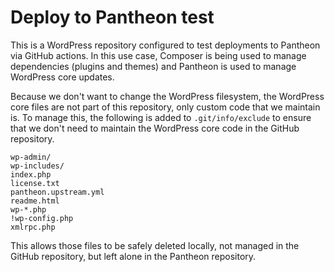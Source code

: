 # Deploy to Pantheon test

This is a WordPress repository configured to test deployments to Pantheon via GitHub actions. In this use case, Composer is being used to manage dependencies (plugins and themes) and Pantheon is used to manage WordPress core updates. 

Because we don't want to change the WordPress filesystem, the WordPress core files are not part of this repository, only custom code that we maintain is. To manage this, the following is added to `.git/info/exclude` to ensure that we don't need to maintain the WordPress core code in the GitHub repository.

```
wp-admin/
wp-includes/
index.php
license.txt
pantheon.upstream.yml
readme.html
wp-*.php
!wp-config.php
xmlrpc.php
```

This allows those files to be safely deleted locally, not managed in the GitHub repository, but left alone in the Pantheon repository.